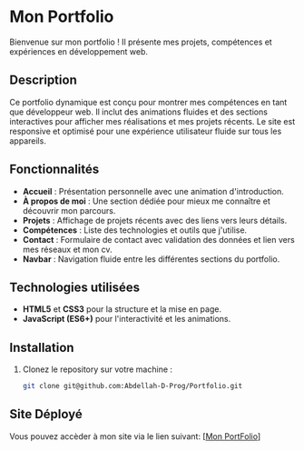 # Mon Portfolio

Bienvenue sur mon portfolio ! Il présente mes projets, compétences et expériences en développement web.

## Description

Ce portfolio dynamique est conçu pour montrer mes compétences en tant que développeur web. Il inclut des animations fluides et des sections interactives pour afficher mes réalisations et mes projets récents. Le site est responsive et optimisé pour une expérience utilisateur fluide sur tous les appareils.

## Fonctionnalités

- **Accueil** : Présentation personnelle avec une animation d'introduction.
- **À propos de moi** : Une section dédiée pour mieux me connaître et découvrir mon parcours.
- **Projets** : Affichage de projets récents avec des liens vers leurs détails.
- **Compétences** : Liste des technologies et outils que j'utilise.
- **Contact** : Formulaire de contact avec validation des données et lien vers mes réseaux et mon cv.
- **Navbar** : Navigation fluide entre les différentes sections du portfolio.

## Technologies utilisées

- **HTML5** et **CSS3** pour la structure et la mise en page.
- **JavaScript (ES6+)** pour l'interactivité et les animations.

## Installation

1. Clonez le repository sur votre machine :
   ```bash
   git clone git@github.com:Abdellah-D-Prog/Portfolio.git
## Site Déployé

Vous pouvez accèder à mon site via le lien suivant:
[[Mon PortFolio](https://portfolio-abdellah-d-progs-projects.vercel.app)]
